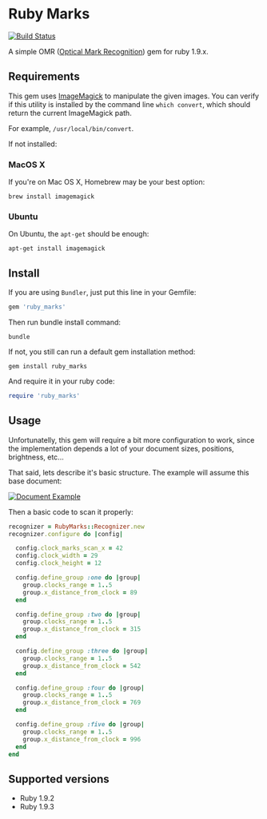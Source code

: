 Ruby Marks 
==========

[![Build Status](https://secure.travis-ci.org/andrerpbts/ruby_marks.png?branch=master)](http://travis-ci.org/andrerpbts/ruby_marks)

A simple OMR ([Optical Mark Recognition](http://en.wikipedia.org/wiki/Optical_mark_recognition)) gem for ruby 1.9.x.


Requirements
------------

This gem uses [ImageMagick](http://www.imagemagick.org) to manipulate the given images.
You can verify if this utility is installed by the command line `which convert`, which should return 
the current ImageMagick path.

For example, `/usr/local/bin/convert`.

If not installed:

### MacOS X

If you're on Mac OS X, Homebrew may be your best option:

    brew install imagemagick


### Ubuntu

On Ubuntu, the `apt-get` should be enough:
    
    apt-get install imagemagick


Install
-------

If you are using `Bundler`, just put this line in your Gemfile:

```ruby
gem 'ruby_marks'
```

Then run bundle install command:
    
    bundle

If not, you still can run a default gem installation method:
    
    gem install ruby_marks

And require it in your ruby code:

```ruby
require 'ruby_marks' 
```

Usage
-----

Unfortunatelly, this gem will require a bit more configuration to work, since the implementation depends 
a lot of your document sizes, positions, brightness, etc...

That said, lets describe it's basic structure. The example will assume this base document:

[![Document Example](https://github.com/andrerpbts/ruby_marks/blob/master/assets/sheet_demo2.png)](https://github.com/andrerpbts/ruby_marks/blob/master/assets/sheet_demo2.png)

Then a basic code to scan it properly:

```ruby
recognizer = RubyMarks::Recognizer.new
recognizer.configure do |config|

  config.clock_marks_scan_x = 42
  config.clock_width = 29
  config.clock_height = 12

  config.define_group :one do |group|
    group.clocks_range = 1..5
    group.x_distance_from_clock = 89
  end

  config.define_group :two do |group|
    group.clocks_range = 1..5
    group.x_distance_from_clock = 315
  end

  config.define_group :three do |group|
    group.clocks_range = 1..5
    group.x_distance_from_clock = 542
  end

  config.define_group :four do |group|
    group.clocks_range = 1..5
    group.x_distance_from_clock = 769
  end

  config.define_group :five do |group|
    group.clocks_range = 1..5
    group.x_distance_from_clock = 996
  end
end
```

Supported versions
------------------

* Ruby 1.9.2
* Ruby 1.9.3


